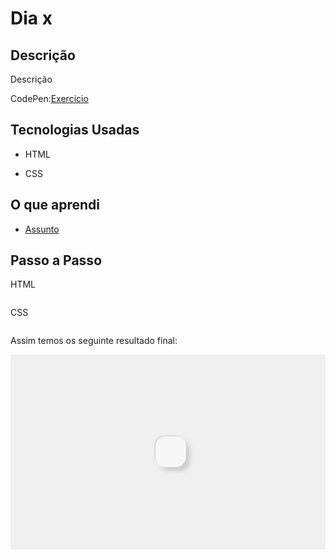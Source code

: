 # Dia x 

## Descrição

Descrição

CodePen:[Exercicio](#)

## Tecnologias Usadas

* HTML

* CSS

## O que aprendi

* [Assunto](#)

## Passo a Passo

HTML

~~~html

~~~


CSS

~~~css

~~~

Assim temos os seguinte resultado final:

![Resultado-Final-Dia-16](https://github.com/AlbusQuercus94/One-CSS-per-30-Days/blob/main/Desafios/Dia_16/Imagens/Resultado-Final-Dia-16.gif)